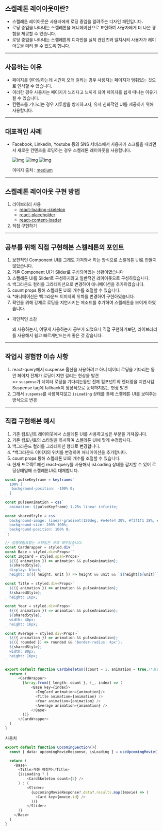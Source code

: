 ## 스켈레톤 레이아웃이란?
- 스켈레톤 레이아웃은 사용자에게 로딩 중임을 알려주는 디자인 패턴입니다.
- 로딩 중임을 나타내는 스켈레톤을 애니메이션으로 표현하여 사용자에게 더 나은 경험을 제공할 수 있습니다.
- 로딩 중임을 나타내는 스켈레톤의 디자인을 실제 컨텐츠와 일치시켜 사용자가 레이아웃을 미리 볼 수 있도록 합니다.
---------
## 사용하는 이유
- 페이지를 렌더링하는데 시간이 오래 걸리는 경우 사용자는 페이지가 멈춰있는 것으로 인식할 수 있습니다.
- 이러한 경우 사용자는 페이지가 느리다고 느끼게 되어 페이지를 쉽게 떠나는 이유가 될 수 있습니다.
- 컨텐츠를 기다리는 경우 지루함을 방지하고자, 유저 친화적인 UI를 제공하기 위해 사용합니다.
---------
## 대표적인 사례
- Facebook, Linkedin, Youtube 등의 SNS 서비스에서 사용자가 스크롤을 내리면서 새로운 컨텐츠를 로딩하는 경우 스켈레톤 레이아웃을 사용합니다.

   ![img](https://miro.medium.com/v2/resize:fit:700/0*9uxZA3XMHNjJsLT5.png)
   ![img](https://miro.medium.com/v2/resize:fit:700/0*s7uxK77a0FY43NLe.png)
   ![img](https://miro.medium.com/v2/resize:fit:700/0*ABjKedHjIe8El9RJ.png)
   
   이미지 출처 : [medium](https://uxdesign.cc/what-you-should-know-about-skeleton-screens-a820c45a571a)
---------

## 스켈레톤 레이아웃 구현 방법
1. 라이브러리 사용
    - [react-loading-skeleton](https://github.com/dvtng/react-loading-skeleton)
    - [react-placeholder](https://github.com/buildo/react-placeholder)
    - [react-content-loader](https://github.com/danilowoz/react-content-loader)
2. 직접 구현하기
---------

## 공부를 위해 직접 구현해본 스켈레톤의 포인트
1. 보편적인 Component UI를 그래도 가져와서 하는 방식으로 스켈레톤 UI로 만들지않았습니다.
2. 기존 Component UI가 Slider로 구성되어있는 상황이였습니다
3. 스켈레톤 UI를 Slider로 구성하지않고 일반적인 레이아웃으로 구성하였습니다.
4. 백그라운드 컬러를 그라데이션으로 변경하여 애니메이션을 추가하였습니다.
5. count props 통해 스켈레톤 UI의 개수를 조절할 수 있습니다.
6. *애니메이션은 백그라운드 이미지의 위치를 변경하여 구현하였습니다.
7. 확인을 위해 강제로 로딩을 지연시키는 메소드를 추가하여 스켈레톤을 보이게 하였습니다.

* 개인적인 소감

    왜 사용하는지, 어떻게 사용하는지 공부가 되었으니 직접 구현하기보단, 라이브러리를 사용해서 쉽고 빠르게만드는게 좋은 것 같습니다.
---------
## 작업시 경험한 이슈 사항
1. react-query에서 suspense 옵션을 사용하려고 하니 데이터 로딩을 기다리는 동안 페이지 전체가 로딩이 지연 걸리는 현상을 발견<br> 
=> `suspense`가 데이터 로딩을 기다리는동안 전체 컴포넌트의 렌더링을 지연시킴<br>
Suspense tag에 fallback이 정상적으로 동작하지않는 현상 발견
2. 그래서 `suspense`를 사용하지않고 `isLoading` 상태를 통해 스켈레톤 UI를 보여주는 방식으로 변경
---------
## 직접 구현해본 예시
1. 기존 컴포넌트 레이아웃에서 스켈레톤 UI를 사용하고싶은 부분을 가져옵니다.
2. 기존 컴포넌트의 스타일을 복사하여 스켈레톤 UI에 맞게 수정합니다.
3. 백그라운드 컬러를 그라데이션 형태로 변경합니다.
4. *백그라운드 이미지의 위치를 변경하여 애니메이션을 추가합니다.
5. count props 통해 스켈레톤 UI의 개수를 조절할 수 있습니다.
6. 현재 프로젝트에선 react-query를 사용해서 isLoading 상태를 감지할 수 있어 로딩상태일때 스켈레톤UI로 대체합니다.

```typescript jsx
const pulseKeyframe = keyframes`
  100% {
   background-position: -100% 0;
  }
`
const pulseAnimation = css`
  animation: ${pulseKeyframe} 1.25s linear infinite;
`
const sharedStyle = css`
  background-image: linear-gradient(120deg, #e4e4e4 30%, #f1f1f1 38%, #f1f1f1 40%, #e4e4e4 48%);
  background-size: 200% 100%;
  background-position: 100% 0;
`;

// 설명에필요없는 스타일은 삭제 해두었습니다.
const CardWrapper = styled.div``
const Base = styled.div<Props>``
const ImgCard = styled.span<Props>`
  ${({ animation }) => animation && pulseAnimation};
  ${sharedStyle};
  display: block;
  height: ${({ height, unit }) => height && unit && `${height}${unit}`};
`
const Title = styled.div<Props>`
  ${({ animation }) => animation && pulseAnimation};
  ${sharedStyle};
  height: 16px;
`
const Year = styled.div<Props>`
  ${({ animation }) => animation && pulseAnimation};
  ${sharedStyle};
  width: 40px;
  height: 16px;
`
const Average = styled.div<Props>`
  ${({ animation }) => animation && pulseAnimation};
  ${({ rounded }) => rounded && 'border-radius: 4px'};
  ${sharedStyle};
  width: 80px;
  height: 16px;
`

export default function CardSkeleton({count = 1, animation = true,/*설명에필요없는props제거*/ }: Props) {
  return (
      <CardWrapper>
        {Array.from({ length: count }, (_, index) => (
            <Base key={index}>
              <ImgCard animation={animation}/>
              <Title animation={animation} />
              <Year animation={animation} />
              <Average animation={animation} />
            </Base>
        ))}
      </CardWrapper>
  )
}
```
사용처
```typescript jsx
export default function UpcomingSection(){
  const { data: upcomingMovieResponse, isLoading } = useUpcomingMovie()

  return (
    <Base>
      <Title>개봉 예정작</Title>
      {isLoading ? (
          <CardSkeleton count={5} />
      ) : (
          <Slider>
            {upcomingMovieResponse?.data?.results.map((movie) => (
              <Card key={movie.id} />
            ))}
          </Slider>
      )}
    </Base>
  )
}
```